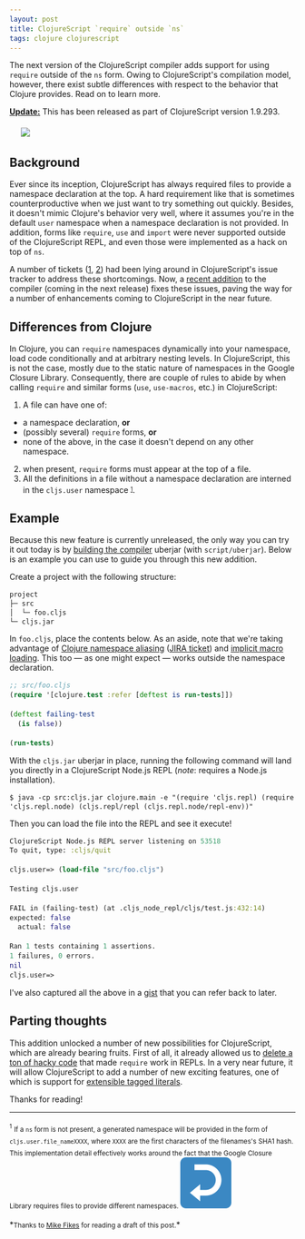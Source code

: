 ```yaml
---
layout: post
title: ClojureScript `require` outside `ns`
tags: clojure clojurescript
---
```


The next version of the ClojureScript compiler adds support for using `require`
outside of the `ns` form. Owing to ClojureScript's compilation model, however, there
exist subtle differences with respect to the behavior that Clojure provides. Read
on to learn more.

<!--more-->

<div class="message">
  <strong style="text-decoration:underline">Update:</strong> This has been released
  as part of ClojureScript version 1.9.293.
</div>

<div style="margin:20px">
  <img style="max-width: 70%;margin:0 auto" src="https://cloud.githubusercontent.com/assets/661909/19021756/7a918376-88c0-11e6-9449-dc8a595e3b20.jpg">
</div>

## Background

Ever since its inception, ClojureScript has always required files to provide a namespace
declaration at the top. A hard requirement like that is sometimes counterproductive
when we just want to try something out quickly. Besides, it doesn't mimic Clojure's
behavior very well, where it assumes you're in the default `user` namespace when
a namespace declaration is not provided. In addition, forms like `require`, `use`
and `import` were never supported outside of the ClojureScript REPL, and even those
were implemented as a hack on top of `ns`.

A number of tickets ([1](http://dev.clojure.org/jira/browse/CLJS-1277), [2](http://dev.clojure.org/jira/browse/CLJS-1346))
had been lying around in ClojureScript's issue tracker to address these shortcomings.
Now, a [recent addition](https://github.com/clojure/clojurescript/commit/b5147bfeb1e8034e93014e35bb27c9fb4d9c10de)
to the compiler (coming in the next release) fixes these issues, paving the way for
a number of enhancements coming to ClojureScript in the near future.

## Differences from Clojure

In Clojure, you can `require` namespaces dynamically into your namespace, load code
conditionally and at arbitrary nesting levels. In ClojureScript, this is not the
case, mostly due to the static nature of namespaces in the Google Closure Library.
Consequently, there are couple of rules to abide by when calling `require` and similar
forms (`use`, `use-macros`, etc.) in ClojureScript:

1. A file can have one of:
  - a namespace declaration, **or**
  - (possibly several) `require` forms, **or**
  - none of the above, in the case it doesn't depend on any other namespace.
2. when present, `require` forms must appear at the top of a file.
3. All the definitions in a file without a namespace declaration are interned in
the `cljs.user` namespace <sup id="fnref:1"><sub><a href="#fn:1">1</a></sub></sup>.

## Example

Because this new feature is currently unreleased, the only way you can try it out
today is by [building the compiler](https://github.com/clojure/clojurescript/wiki/Building-the-compiler)
uberjar (with `script/uberjar`). Below is an example you can use to guide you through
this new addition.

Create a project with the following structure:

```shell
project
├─ src
│  └─ foo.cljs
└─ cljs.jar
```

In `foo.cljs`, place the contents below. As an aside, note that we're taking advantage
of [Clojure namespace aliasing](http://blog.fikesfarm.com/posts/2016-07-03-clojurescript-clojure-namespace-aliasing.html)
([JIRA ticket](http://dev.clojure.org/jira/browse/CLJS-1692)) and
[implicit macro loading](http://dev.clojure.org/jira/browse/CLJS-1507). This too —
as one might expect — works outside the namespace declaration.

```clojure
;; src/foo.cljs
(require '[clojure.test :refer [deftest is run-tests]])

(deftest failing-test
  (is false))

(run-tests)
```

With the `cljs.jar` uberjar in place, running the following command will land you
directly in a ClojureScript Node.js REPL (*note*: requires a Node.js installation).

```shell
$ java -cp src:cljs.jar clojure.main -e "(require 'cljs.repl) (require 'cljs.repl.node) (cljs.repl/repl (cljs.repl.node/repl-env))"
```

Then you can load the file into the REPL and see it execute!

```clojure
ClojureScript Node.js REPL server listening on 53518
To quit, type: :cljs/quit

cljs.user=> (load-file "src/foo.cljs")

Testing cljs.user

FAIL in (failing-test) (at .cljs_node_repl/cljs/test.js:432:14)
expected: false
  actual: false

Ran 1 tests containing 1 assertions.
1 failures, 0 errors.
nil
cljs.user=>
```

I've also captured all the above in a [gist](https://gist.github.com/anmonteiro/478fc609c297cfd1217ebb9890ceba08)
that you can refer back to later.

## Parting thoughts

This addition unlocked a number of new possibilities for ClojureScript, which are
already bearing fruits. First of all, it already allowed us to
[delete a ton of hacky code](https://github.com/clojure/clojurescript/commit/c9c122)
that made `require` work in REPLs. In a very near future, it will allow ClojureScript
to add a number of new exciting features, one of which is support for
[extensible tagged literals](http://dev.clojure.org/jira/browse/CLJS-1194).

Thanks for reading!

---

<div id="fn:1">
  <sup><sub>1</sub></sup> <sub>If a <code>ns</code> form
  is not present, a generated namespace will be provided in the form of
  <code class="highlighter-rouge">cljs.user.file_nameXXXX</code>, where
  <code class="highlighter-rouge">XXXX</code> are the first characters of the filenames's
  SHA1 hash. This implementation detail effectively works around the fact that the
  Google Closure Library requires files to provide different namespaces.
  <a href="#fnref:1"><img draggable="false" class="emoji" alt="↩" src="/public/img/top.svg"></a></sub>
</div>

<br>
*<small>Thanks to <a href="https://twitter.com/mfikes">Mike Fikes</a> for reading a draft of this post.</small>*
